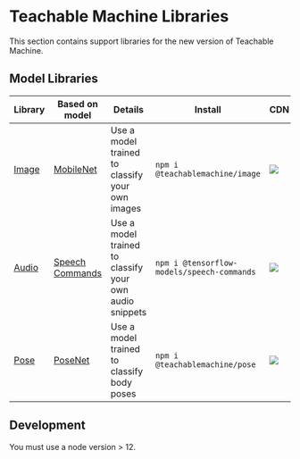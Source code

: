 # Teachable Machine Libraries

This section contains support libraries for the new version of Teachable Machine.

## Model Libraries

| Library | Based on model  | Details                                                 | Install | CDN | 
|---------|-----------------|---------------------------------------------------------|---------|-----|
| [Image](./image/) | [MobileNet](https://github.com/tensorflow/tfjs-models/tree/master/mobilenet)       | Use a model trained to classify your own images         | `npm i @teachablemachine/image` | [![](https://data.jsdelivr.com/v1/package/npm/@teachablemachine/image/badge)](https://www.jsdelivr.com/package/npm/@teachablemachine/image) |
| [Audio](./audio/)   | [Speech Commands](https://github.com/tensorflow/tfjs-models/tree/master/speech-commands) | Use a model trained to classify your own audio snippets | `npm i @tensorflow-models/speech-commands`     | [![](https://data.jsdelivr.com/v1/package/npm/@tensorflow-models/speech-commands/badge)](https://github.com/tensorflow/tfjs-models/tree/master/speech-commands) | 
| [Pose](./pose/)   | [PoseNet](https://github.com/tensorflow/tfjs-models/tree/master/posenet) | Use a model trained to classify body poses | `npm i @teachablemachine/pose`     | [![](https://data.jsdelivr.com/v1/package/npm/@teachablemachine/pose/badge)](https://www.jsdelivr.com/package/npm/@teachablemachine/pose) |

## Development

You must use a node version > 12.


